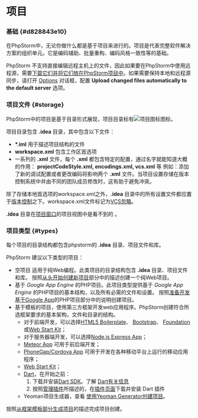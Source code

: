 # 项目

### 基础 {#d828843e10}

在PhpStorm中，无论你做什么都是基于项目来进行的。项目是代表完整软件解决方案的组织单元。它是编码辅助、批量重构、编码风格一致性等的基础。

PhpStorm 不支持直接编辑远程主机上的文件，因此如果要在PhpStorm中使用远程源，需要[下载它们并将它们放在PhpStorm项目中](https://www.jetbrains.com/help/phpstorm/creating-a-project-from-downloaded-files.html)。如果需要保持本地和远程源同步，请打开 [Options](https://www.jetbrains.com/help/phpstorm/settings-deployment-options.html) 对话框，配置 **Upload changed files automatically to the default server** 选项。

### 项目文件 {#storage}

PhpStorm中的项目是基于目录形式展现，项目目录标有![&#x9879;&#x76EE;&#x56FE;&#x6807;](https://www.jetbrains.com/help/img/idea/2018.2/project_icon.png)图标。

项目目录包含 **.idea** 目录，其中包含以下文件：

* **\*.iml** 用于描述项目结构的文件
* **workspace.xml** 包含工作区首选项
* 一系列的 **.xml** 文件，每个 **.xml** 都包含特定的配置，通过名字就能知道大概的作用： **projectCodeStyle.xml, encodings.xml, vcs.xml** 等 例如：添加了新的调试配置或者更改编码将影响两个 **.xml** 文件。当项目设置存储在版本控制系统中并由不同的团队成员修改时，这有助于避免冲突。

除了存储本地首选项的workspace.xml之外，**.idea** 目录中的所有设置文件都应置于[版本控制](https://www.jetbrains.com/help/phpstorm/enabling-version-control.html#associate_directory_with_VCS)之下。workspace.xml文件标记为[VCS忽略](https://www.jetbrains.com/help/phpstorm/configuring-version-control-options.html#configure_ignored_files)。

**.idea** 目录在[项目窗口](https://www.jetbrains.com/help/phpstorm/project-tool-window.html)的项目视图中是看不到的 。

### 项目类型 {#types}

每个项目的目录结构都包含phpstorm的 **.idea** 目录、项目文件和库。

PhpStorm 建议以下类型的项目：

* 空项目 适用于纯Web编程。此类项目的目录结构包含 **.idea** 目录、项目文件和库。 按照[从头开始创建新项目](https://www.jetbrains.com/help/phpstorm/creating-new-project-from-scratch.html)部分中的描述创建一个纯Web项目。
* 基于 _Google App Engine_ 的PHP项目。此项目类型提供基于 _Google App Engine_ 的PHP项目的基本结构，以及所有必需的文件和设置。 按照[准备开发基于Google App](https://www.jetbrains.com/help/phpstorm/preparing-to-develop-a-google-app-for-php-application.html)的PHP项目部分中的说明创建项目。
* 基于模板的项目，使用第三方框架开发web应用程序。PhpStorm创建符合所选框架要求的基本架构，文件和目录的结构。
  * 对于前端开发，可以选择[HTML5 Boilerplate](https://github.com/h5bp/html5-boilerplate)、 [Bootstrap](http://twitter.github.com/bootstrap/)、 [Foundation](http://foundation.zurb.com/)或[Web Start Kit](https://developers.google.com/web/starter-kit/)；
  * 对于服务器端开发，可以选择[Node.js Express App](http://expressjs.com/)；
  * [Meteor App](https://www.meteor.com/) 可用于前后端开发；
  * [PhoneGap/Cordova App](https://www.meteor.com/) 可用于开发在各种移动平台上运行的移动应用程序；
  * [Web Start Kit](https://developers.google.com/web/tools/starter-kit/)；
  * [Dart](http://www.dartlang.org/)，在开始之前：
    1. 下载并安装[Dart SDK](http://www.dartlang.org/downloads.html)。了解 [Dart有关信息](https://www.jetbrains.com/help/phpstorm/dart.html)
    2. 按照[管理插件](https://www.jetbrains.com/help/phpstorm/managing-plugins.html)所描述的，在[插件页面](https://www.jetbrains.com/help/phpstorm/plugins-settings.html)下载并安装 Dart 插件
  * Yeoman项目生成器，查看 [使用Yeoman Generator创建项目](https://www.jetbrains.com/help/phpstorm/creating-a-project-using-yeoman-generator.html)。

按照[从框架模板部分生成项目](https://www.jetbrains.com/help/phpstorm/generating-a-project-from-a-framework.html)的描述完成项目创建。

